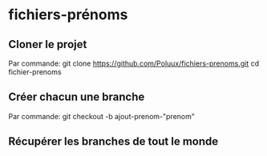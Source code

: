 # fichiers-prénoms

## Cloner le projet
Par commande:
git clone https://github.com/Poluux/fichiers-prenoms.git
cd fichier-prenoms

## Créer chacun une branche
Par commande:
git checkout -b ajout-prenom-"prenom"

## Récupérer les branches de tout le monde
